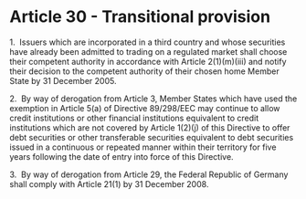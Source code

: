 # Article 30 - Transitional provision


1.  Issuers which are incorporated in a third country and whose securities have already been admitted to trading on a regulated market shall choose their competent authority in accordance with Article 2(1)(m)(iii) and notify their decision to the competent authority of their chosen home Member State by 31 December 2005.

2.  By way of derogation from Article 3, Member States which have used the exemption in Article 5(a) of Directive 89/298/EEC may continue to allow credit institutions or other financial institutions equivalent to credit institutions which are not covered by Article 1(2)(j) of this Directive to offer debt securities or other transferable securities equivalent to debt securities issued in a continuous or repeated manner within their territory for five years following the date of entry into force of this Directive.

3.  By way of derogation from Article 29, the Federal Republic of Germany shall comply with Article 21(1) by 31 December 2008.
